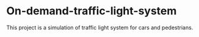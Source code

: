 # On-demand-traffic-light-system
This project is a simulation of traffic light system for cars and pedestrians.
